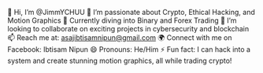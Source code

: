 👋 Hi, I’m @JimmYCHUU
👀 I’m passionate about Crypto, Ethical Hacking, and Motion Graphics
🌱 Currently diving into Binary and Forex Trading
💞️ I’m looking to collaborate on exciting projects in cybersecurity and blockchain
📫 Reach me at: asajibtisamnipun@gmail.com
🌍 Connect with me on Facebook: Ibtisam Nipun
😄 Pronouns: He/Him
⚡ Fun fact: I can hack into a system and create stunning motion graphics, all while trading crypto!
<!---
JimmYCHUU/JimmYCHUU is a ✨ special ✨ repository because its `README.md` (this file) appears on your GitHub profile.
You can click the Preview link to take a look at your changes.
--->
